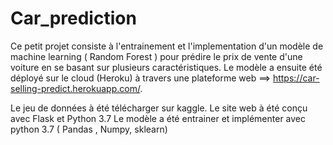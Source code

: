 # Car_prediction

Ce petit projet consiste à l'entrainement et l'implementation d'un modèle de machine learning ( Random Forest ) pour prédire le prix de vente d'une voiture en se basant sur plusieurs caractéristiques. Le modèle a ensuite été déployé sur le cloud (Heroku) à travers une plateforme web ==> https://car-selling-predict.herokuapp.com/.

Le jeu de données à été télécharger sur kaggle.
Le site web à été conçu avec Flask et Python 3.7
Le modèle a été entrainer et implémenter avec python 3.7 ( Pandas , Numpy, sklearn)
